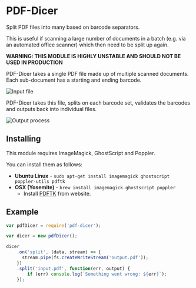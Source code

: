 PDF-Dicer
=========
Split PDF files into many based on barcode separators.

This is useful if scanning a large number of documents in a batch (e.g. via an automated office scanner) which then need to be split up again.

**WARNING: THIS MODULE IS HIGHLY UNSTABLE AND SHOULD NOT BE USED IN PRODUCTION**


PDF-Dicer takes a single PDF file made up of multiple scanned documents. Each sub-document has a starting and ending barcode.

![Input file](docs/input.png)


PDF-Dicer takes this file, splits on each barcode set, validates the barcodes and outputs back into individual files.

![Output process](docs/output.png)


Installing
----------
This module requires ImageMagick, GhostScript and Poppler.

You can install them as follows:

* **Ubuntu Linux** - `sudo apt-get install imagemagick ghostscript poppler-utils pdftk`
* **OSX (Yosemite)** - `brew install imagemagick ghostscript poppler`
  * Install [PDFTK](https://www.pdflabs.com/tools/pdftk-server/#download) from website.

Example
-------
```javascript
var pdfDicer = require('pdf-dicer');

var dicer = new pdfDicer();

dicer
    .on('split', (data, stream) => {
      stream.pipe(fs.createWriteStream('output.pdf'));
    })
    .split('input.pdf', function(err, output) {
        if (err) console.log(`Something went wrong: ${err}`);
    });
```